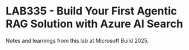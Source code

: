 # LAB335 - Build Your First Agentic RAG Solution with Azure AI Search

Notes and learnings from this lab at Microsoft Build 2025.

